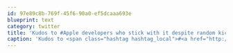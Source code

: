 ```yaml
---
id: 97e89c8b-769f-45f6-90a0-ef5dcaaa693e
blueprint: text
category: twitter
title: 'Kudos to #Apple developers who stick with it despite random kicks to the junk from your beloved leader. http://tinyurl.com/3xmyncr'
caption: 'Kudos to <span class="hashtag hashtag_local">#<a href="http://tweettemp.darylchymko.ca/?tag=apple">Apple</a> developers who stick with it despite random kicks to the junk from your beloved leader. http://tinyurl.com/3xmyncr'
---
```

